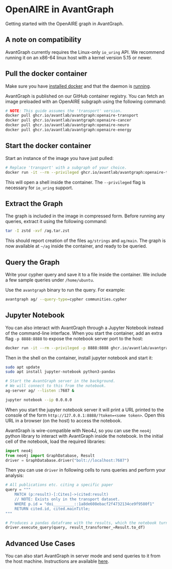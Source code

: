 # OpenAIRE in AvantGraph
Getting started with the OpenAIRE graph in AvantGraph.

## A note on compatibility
AvantGraph currently requires the Linux-only `io_uring` API.
We recommend running it on an x86-64 linux host with a kernel version 5.15 or newer.

## Pull the docker container
Make sure you have [installed docker](https://docs.docker.com/engine/install/)
and that the daemon is [running](https://docs.docker.com/config/daemon/start/).

AvantGraph is published on our GitHub container registry.
You can fetch an image preloaded with an OpenAIRE subgraph using the following 
command:

```bash
# NOTE: This guide assumes the 'transport' version.
docker pull ghcr.io/avantlab/avantgraph:openaire-transport
docker pull ghcr.io/avantlab/avantgraph:openaire-cancer
docker pull ghcr.io/avantlab/avantgraph:openaire-neuro
docker pull ghcr.io/avantlab/avantgraph:openaire-energy
```

## Start the docker container
Start an instance of the image you have just pulled:

```bash
# Replace 'transport' with a subgraph of your choice.
docker run -it --rm --privileged ghcr.io/avantlab/avantgraph:openaire-transport
```

This will open a shell inside the container.
The `--privileged` flag is necessary for `io_uring` support.

## Extract the Graph
The graph is included in the image in compressed form.
Before running any queries, extract it using the following command:

```bash
tar -I zstd -xvf /ag.tar.zst
```

This should report creation of the files `ag/strings` and `ag/main`.
The graph is now available at `~/ag` inside the container, and ready to be queried.

## Query the Graph
Write your cypher query and save it to a file inside the container.
We include a few sample queries under `/home/ubuntu`.

Use the `avantgraph` binary to run the query.
For example:

```bash
avantgraph ag/ --query-type=cypher communities.cypher
```

## Jupyter Notebook
You can also interact with AvantGraph through a Jupyter Notebook instead of the command-line interface.
When you start the container, add an extra flag `-p 8888:8888` to expose the notebook server port to the host:

```bash
docker run -it --rm --privileged -p 8888:8888 ghcr.io/avantlab/avantgraph:openaire-transport
```

Then in the shell on the container, install jupyter notebook and start it:

```bash
sudo apt update
sudo apt install jupyter-notebook python3-pandas

# Start the AvantGraph server in the background.
# We will connect to this from the notebook.
ag-server ag/ --listen :7687 &

jupyter notebook --ip 0.0.0.0
```

When you start the jupyter notebook server it will print a URL printed to the console of the form `http://127.0.0.1:8888/?token=<some token>`.
Open this URL in a browser (on the host) to access the notebook.

AvantGraph is wire-compatible with Neo4J, so you can use the `neo4j` python library to interact with AvantGraph inside the notebook.
In the initial cell of the notebook, load the required libraries:

```python
import neo4j
from neo4j import GraphDatabase, Result
driver = GraphDatabase.driver("bolt://localhost:7687")
```

Then you can use `driver` in following cells to runs queries and perform your analysis:

```python
# All publications etc. citing a specific paper
query = """
    MATCH (p:result)-[:Cites]->(cited:result)
    // NOTE: Exists only in the transport dataset.
    WHERE p.id = "doi_________::1a8de608ebacf2f4732134ce9f9580f1"
    RETURN cited.id, cited.mainTitle;
"""

# Produces a pandas dataframe with the results, which the notebook turns into a nice table.
driver.execute_query(query, result_transformer_=Result.to_df)
```

## Advanced Use Cases
You can also start AvantGraph in server mode and send queries to it from the
host machine.
Instructions are available
[here](https://github.com/avantlab/avantgraph#start-avantgraph-in-server-mode).